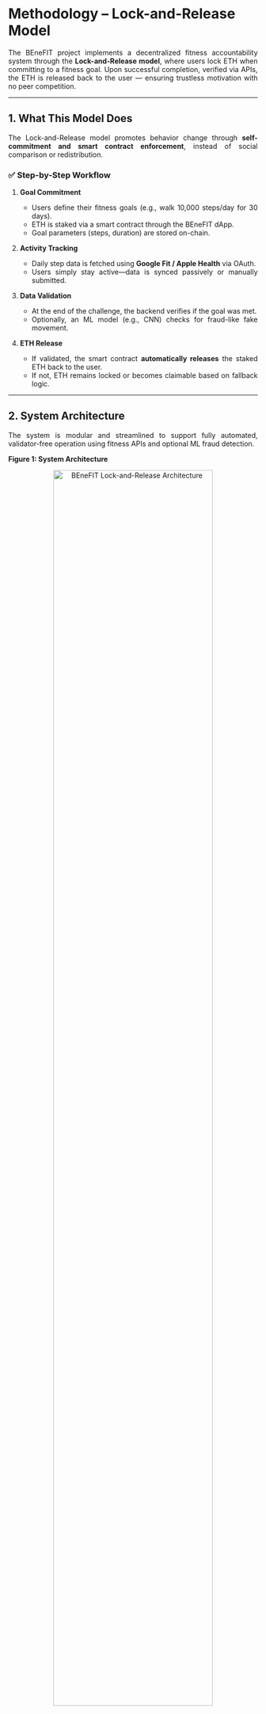 # Methodology – Lock-and-Release Model
<div align="justify">

The BEneFIT project implements a decentralized fitness accountability system through the **Lock-and-Release model**, where users lock ETH when committing to a fitness goal. Upon successful completion, verified via APIs, the ETH is released back to the user — ensuring trustless motivation with no peer competition.

---

## 1. What This Model Does

The Lock-and-Release model promotes behavior change through **self-commitment and smart contract enforcement**, instead of social comparison or redistribution.

### ✅ Step-by-Step Workflow

1. **Goal Commitment**
   - Users define their fitness goals (e.g., walk 10,000 steps/day for 30 days).
   - ETH is staked via a smart contract through the BEneFIT dApp.
   - Goal parameters (steps, duration) are stored on-chain.

2. **Activity Tracking**
   - Daily step data is fetched using **Google Fit / Apple Health** via OAuth.
   - Users simply stay active—data is synced passively or manually submitted.

3. **Data Validation**
   - At the end of the challenge, the backend verifies if the goal was met.
   - Optionally, an ML model (e.g., CNN) checks for fraud-like fake movement.

4. **ETH Release**
   - If validated, the smart contract **automatically releases** the staked ETH back to the user.
   - If not, ETH remains locked or becomes claimable based on fallback logic.

---

## 2. System Architecture

The system is modular and streamlined to support fully automated, validator-free operation using fitness APIs and optional ML fraud detection.

**Figure 1: System Architecture**

<div align="center">
<img src="./Images/Architecture_LockAndRelease.png" alt="BEneFIT Lock-and-Release Architecture" width="80%">
</div>

- **User Layer:**  
  - Users set personal fitness goals, stake ETH, and track progress through the BEneFIT dApp.

- **Fitness Tracking Layer:**  
  - Fitness data is pulled directly from **Google Fit** or **Apple Health** APIs, ensuring reliability.

- **Backend/Middleware:**  
  - Normalizes API data, verifies completion conditions, and optionally runs an ML fraud-detection engine.

- **Blockchain Layer:**  
  - Smart contracts manage ETH staking, time-bound goals, and automated refund triggers.

---

## 3. User Workflow

The Lock-and-Release process is straightforward, ensuring trustless behavior through verified tracking.

**Figure 2: User Workflow**

<div align="center">
<img src="./Images/workflow_LockAndRelease.png" alt="User Workflow - Lock and Release" width="60%">
</div>

### ➤ Goal Setup
- The user submits a fitness goal (e.g., 10,000 steps/day for 30 days) via the dApp.
- ETH is staked into the smart contract.
- Goal configuration (duration, metrics) is stored on-chain.

### ➤ Activity Monitoring
- Fitness data is fetched via APIs (Google Fit / Apple Health).
- Data is regularly synced or submitted manually via API tokens.
- Optionally, the backend checks for anomalies using ML (e.g., CNN models trained to detect fake walking).

### ➤ Goal Completion & ETH Release
- The backend compares recorded data against the goal.
- If completion conditions are met, the smart contract **automatically releases** the staked ETH back to the user.
- If not met, ETH remains locked or returned after a grace period.

---

## 4. Smart Contract Architecture

The BEneFIT Lock-and-Release contract handles all aspects of the ETH staking lifecycle without any human validation.

**Figure 3: Smart Contract Architecture**

<div align="center">
<img src="./Images/smart_contract_LockAndRelease.png" alt="Lock-and-Release Smart Contract" width="100%">
</div>

### Main Modules

- **Staking Module:** Accepts and locks ETH for submitted goals.
- **Goal Management:** Stores time, metrics, and user requirements.
- **Data Validator Interface:** Expects verified completion signal from backend via oracle or off-chain trigger.
- **Payout Module:** Automatically refunds ETH if the goal is completed.
- **Event Logging:** All transactions, staking, and release events are publicly logged.

### Actors

- **User:** Sets goals, locks ETH, syncs data via API tokens.
- **Backend System:** Verifies goal progress, signals success/failure.
- **Smart Contract:** Controls ETH logic and enforces deadlines.

---

## 5. Data Verification & Fraud Prevention

- Fitness metrics (steps, distance, duration) are fetched directly via Google Fit / Apple Health APIs.
- Optional CNN-based fraud detection can be run off-chain to classify real vs fake motion.
- Only verified data triggers ETH release; tampered or incomplete data results in failed completion.

---

## 6. Privacy & Security

- No user registration — only wallet addresses are used.
- Fitness data is hashed or tokenized to avoid storing raw values on-chain.
- The platform avoids third-party validators, ensuring full automation and data integrity.

---

## 7. Comparison with Other Models

| Feature                    | Lock-and-Release       | Redistribution Model     | Traditional Fitness Apps |
|---------------------------|------------------------|---------------------------|---------------------------|
| Validators Required        | ❌ None                | ✅ Peer-based voting       | ❌ Centralized judgment   |
| ETH Loss on Failure        | ❌ No                  | ✅ Yes (redistributed)     | ❌ No stakes involved     |
| Privacy                    | ✅ Wallet-only         | ⚠️ Peer visibility         | ❌ Full identity required |
| Data Verification          | ✅ API + Optional ML   | ✅ API + Voting            | ❌ Often manual           |
| Smart Contract Enforcement | ✅ Yes                 | ✅ Yes                     | ❌ No                     |
| Ideal Use Case             | Solo Challenges        | Group Competitions        | General Use               |

---

## 8. Real-World Use Cases

- 🎯 **Step-based Challenges:** Walk 10,000 steps/day for 30 days  
- 🧘 **Consistency Goals:** Exercise 4 out of 7 days/week  
- 🚴 **Cycling Goals:** Ride 100km within 14 days  
- 🏃 **Running Targets:** Run 5km under 30 mins within a month  

This model offers customizable, private, and non-competitive fitness commitments using real ETH incentives and reliable fitness data.

---

## 9. Summary

The Lock-and-Release model is a fully automated, non-punitive mechanism to promote fitness adherence through crypto incentives. By eliminating peer validators and relying on **API-based data verification**, BEneFIT ensures a seamless and fair experience that respects user privacy and provides accountability through on-chain commitments.

</div>
